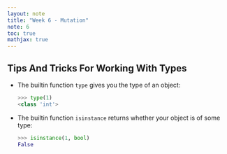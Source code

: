 ```yaml
---
layout: note
title: "Week 6 - Mutation"
note: 6
toc: true
mathjax: true
---
```


## Tips And Tricks For Working With Types
- The builtin function `type` gives you the type of an object:

    ```python
    >>> type(1)
    <class 'int'>
    ```
- The builtin function `isinstance` returns whether your object is of some type:
    ```python
    >>> isinstance(1, bool)
    False
    ```
